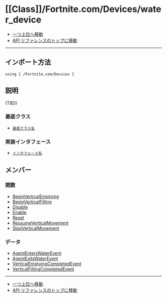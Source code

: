 # [[Class]]/Fortnite.com/Devices/water_device

- [一つ上位へ移動](../main.md)
- [API リファレンスのトップに移動](../../../main.md)

---

## インポート方法

```verse
using { /Fortnite.com/Devices }
```

## 説明

(TBD)

### 基底クラス

- [`基底クラス名`]()

### 実装インタフェース

- [`インタフェース名`]()

## メンバー

### 関数

- [BeginVerticalEmptying](./F_BeginVerticalEmptying/main.md)
- [BeginVerticalFilling](./F_BeginVerticalFilling/main.md)
- [Disable](./F_Disable/main.md)
- [Enable](./F_Enable/main.md)
- [Reset](./F_Reset/main.md)
- [RessumeVerticalMovement](./F_RessumeVerticalMovement/main.md)
- [StopVerticalMovement](./F_StopVerticalMovement/main.md)

### データ

- [AgentEntersWaterEvent](./D_AgentEntersWaterEvent/main.md)
- [AgentExitsWaterEvent](./D_AgentExitsWaterEvent/main.md)
- [VerticalEmptyingCompletedEvent](./D_VerticalEmptyingCompletedEvent/main.md)
- [VerticalFillingCompletedEvent](./D_VerticalFillingCompletedEvent/main.md)

---

- [一つ上位へ移動](../main.md)
- [API リファレンスのトップに移動](../../../main.md)
